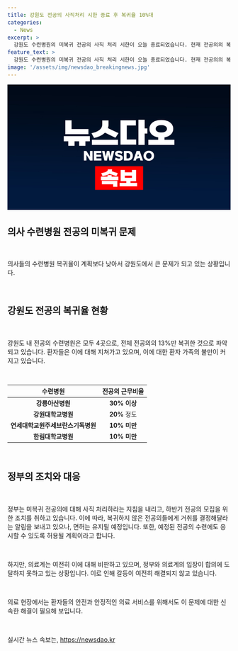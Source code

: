 ```yaml
---
title: 강원도 전공의 사직처리 시한 종료 후 복귀율 10%대
categories:
  - News
excerpt: >
  강원도 수련병원의 미복귀 전공의 사직 처리 시한이 오늘 종료되었습니다. 현재 전공의의 복귀율은 10%대로, 환자들은 지쳐가고 있습니다. 정부는 미복귀 전공의에 대해 사직 처리하라는 지침을 내렸고, 일부 병원은 전공의들에게 거취를 결정해달라는 문자 메시지를 보냈습니다. 이에 대해 의료계는 여전히 비판적이며, 갈등은 해결책이 없는 상황입니다.
feature_text: >
  강원도 수련병원의 미복귀 전공의 사직 처리 시한이 오늘 종료되었습니다. 현재 전공의의 복귀율은 10%대로, 환자들은 지쳐가고 있습니다. 정부는 미복귀 전공의에 대해 사직 처리하라는 지침을 내렸고, 일부 병원은 전공의들에게 거취를 결정해달라는 문자 메시지를 보냈습니다. 이에 대해 의료계는 여전히 비판적이며, 갈등은 해결책이 없는 상황입니다.
image: '/assets/img/newsdao_breakingnews.jpg'
---
```


<p><img src="/assets/img/newsdao_breakingnews.jpg" alt="pcversion 속보" /></p>

<h2 data-ke-size="size26">의사 수련병원 전공의 미복귀 문제</h2>

<p data-ke-size="size16">&nbsp;</p>

<p>의사들의 수련병원 복귀율이 계획보다 낮아서 강원도에서 큰 문제가 되고 있는 상황입니다.</p>

<p data-ke-size="size16">&nbsp;</p>

<h2 data-ke-size="size26">강원도 전공의 복귀율 현황</h2>

<p data-ke-size="size16">&nbsp;</p>

<p>강원도 내 전공의 수련병원은 모두 4곳으로, 전체 전공의의 13%만 복귀한 것으로 파악되고 있습니다. 환자들은 이에 대해 지쳐가고 있으며, 이에 대한 환자 가족의 불만이 커지고 있습니다.</p>

<p data-ke-size="size16">&nbsp;</p>

<table>
    <thead>
        <tr>
            <th>수련병원</th>
            <th>전공의 근무비율</th>
        </tr>
    </thead>
    <tbody>
        <tr>
            <td style="text-align: center; height: 17px;"><b>강릉아산병원</b></td>
            <td style="text-align: center; height: 17px;"><b>30% 이상</b></td>
        </tr>
        <tr>
            <td style="text-align: center; height: 17px;"><b>강원대학교병원</b></td>
            <td style="text-align: center; height: 17px;"><b>20%</b> 정도</td>
        </tr>
        <tr>
            <td style="text-align: center; height: 17px;"><b>연세대학교원주세브란스기독병원</b></td>
            <td style="text-align: center; height: 17px;"><b>10% 미만</b></td>
        </tr>
        <tr>
            <td style="text-align: center; height: 17px;"><b>한림대학교병원</b></td>
            <td style="text-align: center; height: 17px;"><b>10% 미만</b></td>
        </tr>
    </tbody>
</table>

<p data-ke-size="size16">&nbsp;</p>

<h2 data-ke-size="size26">정부의 조치와 대응</h2>

<p data-ke-size="size16">&nbsp;</p>

<p>정부는 미복귀 전공의에 대해 사직 처리하라는 지침을 내리고, 하반기 전공의 모집을 위한 조치를 취하고 있습니다. 이에 따라, 복귀하지 않은 전공의들에게 거취를 결정해달라는 알림을 보내고 있으나, 면허는 유지될 예정입니다. 또한, 예정된 전공의 수련에도 응시할 수 있도록 허용될 계획이라고 합니다.</p>

<p data-ke-size="size16">&nbsp;</p>

<p>하지만, 의료계는 여전히 이에 대해 비판하고 있으며, 정부와 의료계의 입장이 합의에 도달하지 못하고 있는 상황입니다. 이로 인해 갈등이 여전히 해결되지 않고 있습니다.</p>

<p data-ke-size="size16">&nbsp;</p>

<p>의료 현장에서는 환자들의 안전과 안정적인 의료 서비스를 위해서도 이 문제에 대한 신속한 해결이 필요해 보입니다.</p>

<p data-ke-size="size16">&nbsp;</p>
실시간 뉴스 속보는, <a href="https://newsdao.kr" rel="dofollow">https://newsdao.kr</a>


